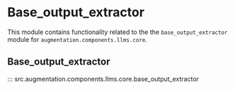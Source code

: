 # Base_output_extractor

This module contains functionality related to the the `base_output_extractor` module for `augmentation.components.llms.core`.

## Base_output_extractor

::: src.augmentation.components.llms.core.base_output_extractor

